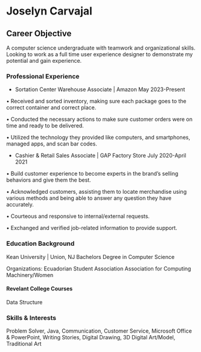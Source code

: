 # Joselyn Carvajal

## Career Objective 
A computer science undergraduate with teamwork and organizational skills. Looking to work as a full time user experience designer to demonstrate my potential and gain experience. 

### Professional Experience 
- Sortation Center Warehouse Associate | Amazon	                                           May 2023-Present

•	Received and sorted inventory, making sure each package goes to the correct container and correct place.

•	Conducted the necessary actions to make sure customer orders were on time and ready to be delivered.

•	Utilized the technology they provided like computers, and smartphones, managed apps, and scan bar codes.


- Cashier & Retail Sales Associate | GAP Factory Store                                    July 2020-April 2021

•	Build customer experience to become experts in the brand’s selling behaviors and give them the best.

•	Acknowledged customers, assisting them to locate merchandise using various methods and being able to answer any question they have accurately. 

•	Courteous and responsive to internal/external requests.

•	Exchanged and verified job-related information to provide support.


### Education Background
Kean University                                                  | Union, NJ
  Bachelors Degree in Computer Science

Organizations: 
     Ecuadorian Student Association
     Association for Computing Machinery/Women 


#### Revelant College Courses
Data Structure

### Skills & Interests
Problem Solver, Java, Communication, Customer Service, Microsoft Office & PowerPoint, Writing Stories, Digital Drawing, 3D Digital Art/Model, Traditional Art 
